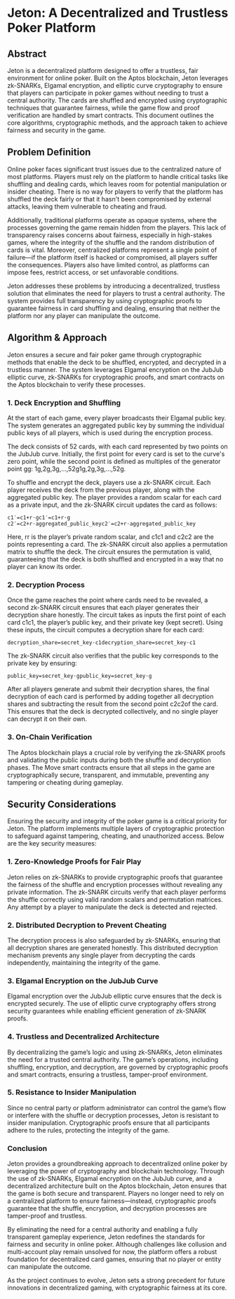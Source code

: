 # Jeton: A Decentralized and Trustless Poker Platform

## Abstract

Jeton is a decentralized platform designed to offer a trustless, fair environment for online poker. Built on the Aptos blockchain, Jeton leverages zk-SNARKs, Elgamal encryption, and elliptic curve cryptography to ensure that players can participate in poker games without needing to trust a central authority. The cards are shuffled and encrypted using cryptographic techniques that guarantee fairness, while the game flow and proof verification are handled by smart contracts. This document outlines the core algorithms, cryptographic methods, and the approach taken to achieve fairness and security in the game.

## Problem Definition

Online poker faces significant trust issues due to the centralized nature of most platforms. Players must rely on the platform to handle critical tasks like shuffling and dealing cards, which leaves room for potential manipulation or insider cheating. There is no way for players to verify that the platform has shuffled the deck fairly or that it hasn't been compromised by external attacks, leaving them vulnerable to cheating and fraud.

Additionally, traditional platforms operate as opaque systems, where the processes governing the game remain hidden from the players. This lack of transparency raises concerns about fairness, especially in high-stakes games, where the integrity of the shuffle and the random distribution of cards is vital. Moreover, centralized platforms represent a single point of failure—if the platform itself is hacked or compromised, all players suffer the consequences. Players also have limited control, as platforms can impose fees, restrict access, or set unfavorable conditions.

Jeton addresses these problems by introducing a decentralized, trustless solution that eliminates the need for players to trust a central authority. The system provides full transparency by using cryptographic proofs to guarantee fairness in card shuffling and dealing, ensuring that neither the platform nor any player can manipulate the outcome.

## Algorithm & Approach

Jeton ensures a secure and fair poker game through cryptographic methods that enable the deck to be shuffled, encrypted, and decrypted in a trustless manner. The system leverages Elgamal encryption on the JubJub elliptic curve, zk-SNARKs for cryptographic proofs, and smart contracts on the Aptos blockchain to verify these processes.

### 1. Deck Encryption and Shuffling

At the start of each game, every player broadcasts their Elgamal public key. The system generates an aggregated public key by summing the individual public keys of all players, which is used during the encryption process.

The deck consists of 52 cards, with each card represented by two points on the JubJub curve. Initially, the first point for every card is set to the curve's zero point, while the second point is defined as multiples of the generator point gg: 1g,2g,3g,…,52g1g,2g,3g,…,52g.

To shuffle and encrypt the deck, players use a zk-SNARK circuit. Each player receives the deck from the previous player, along with the aggregated public key. The player provides a random scalar for each card as a private input, and the zk-SNARK circuit updates the card as follows:

    c1′=c1+r⋅gc1′​=c1​+r⋅g
    c2′=c2+r⋅aggregated_public_keyc2′​=c2​+r⋅aggregated_public_key

Here, rr is the player’s private random scalar, and c1c1​ and c2c2​ are the points representing a card. The zk-SNARK circuit also applies a permutation matrix to shuffle the deck. The circuit ensures the permutation is valid, guaranteeing that the deck is both shuffled and encrypted in a way that no player can know its order.

### 2. Decryption Process

Once the game reaches the point where cards need to be revealed, a second zk-SNARK circuit ensures that each player generates their decryption share honestly. The circuit takes as inputs the first point of each card c1c1​, the player’s public key, and their private key (kept secret). Using these inputs, the circuit computes a decryption share for each card:

    decryption_share=secret_key⋅c1decryption_share=secret_key⋅c1​

The zk-SNARK circuit also verifies that the public key corresponds to the private key by ensuring:

    public_key=secret_key⋅gpublic_key=secret_key⋅g

After all players generate and submit their decryption shares, the final decryption of each card is performed by adding together all decryption shares and subtracting the result from the second point c2c2​ of the card. This ensures that the deck is decrypted collectively, and no single player can decrypt it on their own.

### 3. On-Chain Verification

The Aptos blockchain plays a crucial role by verifying the zk-SNARK proofs and validating the public inputs during both the shuffle and decryption phases. The Move smart contracts ensure that all steps in the game are cryptographically secure, transparent, and immutable, preventing any tampering or cheating during gameplay.

## Security Considerations

Ensuring the security and integrity of the poker game is a critical priority for Jeton. The platform implements multiple layers of cryptographic protection to safeguard against tampering, cheating, and unauthorized access. Below are the key security measures:

### 1. Zero-Knowledge Proofs for Fair Play

Jeton relies on zk-SNARKs to provide cryptographic proofs that guarantee the fairness of the shuffle and encryption processes without revealing any private information. The zk-SNARK circuits verify that each player performs the shuffle correctly using valid random scalars and permutation matrices. Any attempt by a player to manipulate the deck is detected and rejected.

### 2. Distributed Decryption to Prevent Cheating

The decryption process is also safeguarded by zk-SNARKs, ensuring that all decryption shares are generated honestly. This distributed decryption mechanism prevents any single player from decrypting the cards independently, maintaining the integrity of the game.

### 3. Elgamal Encryption on the JubJub Curve

Elgamal encryption over the JubJub elliptic curve ensures that the deck is encrypted securely. The use of elliptic curve cryptography offers strong security guarantees while enabling efficient generation of zk-SNARK proofs.

### 4. Trustless and Decentralized Architecture

By decentralizing the game’s logic and using zk-SNARKs, Jeton eliminates the need for a trusted central authority. The game’s operations, including shuffling, encryption, and decryption, are governed by cryptographic proofs and smart contracts, ensuring a trustless, tamper-proof environment.

### 5. Resistance to Insider Manipulation

Since no central party or platform administrator can control the game’s flow or interfere with the shuffle or decryption processes, Jeton is resistant to insider manipulation. Cryptographic proofs ensure that all participants adhere to the rules, protecting the integrity of the game.

### Conclusion

Jeton provides a groundbreaking approach to decentralized online poker by leveraging the power of cryptography and blockchain technology. Through the use of zk-SNARKs, Elgamal encryption on the JubJub curve, and a decentralized architecture built on the Aptos blockchain, Jeton ensures that the game is both secure and transparent. Players no longer need to rely on a centralized platform to ensure fairness—instead, cryptographic proofs guarantee that the shuffle, encryption, and decryption processes are tamper-proof and trustless.

By eliminating the need for a central authority and enabling a fully transparent gameplay experience, Jeton redefines the standards for fairness and security in online poker. Although challenges like collusion and multi-account play remain unsolved for now, the platform offers a robust foundation for decentralized card games, ensuring that no player or entity can manipulate the outcome.

As the project continues to evolve, Jeton sets a strong precedent for future innovations in decentralized gaming, with cryptographic fairness at its core.
